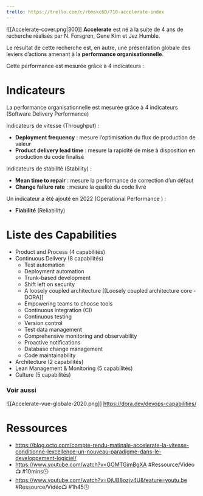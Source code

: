 ```yaml
---
trello: https://trello.com/c/rbmskc6D/710-accelerate-index
---
```


![[Accelerate-cover.png|300]]
**Accelerate** est né à la suite de 4 ans de recherche réalisés par N. Forsgren, Gene Kim et Jez Humble.

Le résultat de cette recherche est, en autre, une présentation globale des leviers d’actions amenant à la **performance organisationnelle**.

Cette performance est mesurée grâce à 4 indicateurs :

# Indicateurs

La performance organisationnelle est mesurée grâce à 4 indicateurs (Software Delivery Performance)

Indicateurs de vitesse (Throughput) :

-   **Deployment frequency** : mesure l’optimisation du flux de production de valeur
-   **Product delivery lead time** : mesure la rapidité de mise à disposition en production du code finalisé

Indicateurs de stabilité (Stability) :

-   **Mean time to repair** : mesure la performance de correction d’un défaut
-   **Change failure rate** : mesure la qualité du code livré

Un indicateur a été ajouté en 2022 (Operational Performance ) : 
- **Fiabilité** (Reliability)

# Liste des Capabilities

-   Product and Process (4 capabilités)
-   Continuous Delivery (8 capabilités)
	- Test automation
	- Deployment automation
	- Trunk-based development
	- Shift left on security
	- A loosely coupled architecture [[Loosely coupled architecture core - DORA]]
	- Empowering teams to choose tools
	- Continuous integration (CI)
	- Continuous testing
	- Version control
	- Test data management
	- Comprehensive monitoring and observability
	- Proactive notifications
	- Database change management
	- Code maintainability
-   Architecture (2 capabilités)
-   Lean Management & Monitoring (5 capabilités)
-   Culture (5 capabilités)

### Voir aussi 
![[Accelerate-vue-globale-2020.png]]
https://dora.dev/devops-capabilities/

# Ressources

- https://blog.octo.com/compte-rendu-matinale-accelerate-la-vitesse-conditionne-lexcellence-un-nouveau-paradigme-dans-le-developpement-logiciel/
- https://www.youtube.com/watch?v=GOMTGimBgXA #Ressource/Vidéo📺 #10mins🕓 
- https://www.youtube.com/watch?v=OjUB8ozjv4U&feature=youtu.be #Ressource/Vidéo📺 #1h45🕓 